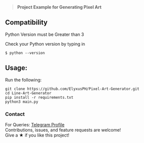 > **Project Example for Generating Pixel Art**

## Compatibility

Python Version must be Greater than 3

Check your Python version by typing in
```shell script
$ python --version
```

## Usage:

Run the following:
```shell script
git clone https://github.com/ElyxusPH/Pixel-Art-Generator.git
cd Line-Art-Generator
pip install -r requirements.txt
python3 main.py
```

### Contact

For Queries: [Telegram Profile](https://t.me/elyxus)  
Contributions, issues, and feature requests are welcome!  
Give a ★ if you like this project!
